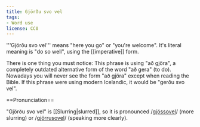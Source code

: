 ```yaml
---
title: Gjörðu svo vel
tags:
- Word use
license: CC0
---
```


<level level="a2"/>

'''Gjörðu svo vel''' means "here you go" or "you're welcome". It's literal meaning is "do so well", using the [[imperative]] form.

There is one thing you must notice: This phrase is using "að gjöra", a completely outdated alternative form of the word "að gera" (to do). Nowadays you will never see the form "að gjöra" except when reading the Bible. If this phrase were using modern Icelandic, it would be "gerðu svo vel".

==Pronunciation==

"Gjörðu svo vel" is [[Slurring|slurred]], so it is pronounced /<u>gjössovel</u>/ (more slurring) or /<u>gjörrusovel</u>/ (speaking more clearly).

